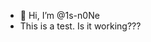 - 👋 Hi, I’m @1s-n0Ne
- This is a test. Is it working???

<!---
1s-n0Ne/1s-n0Ne is a ✨ special ✨ repository because its `README.md` (this file) appears on your GitHub profile.
You can click the Preview link to take a look at your changes.
--->
